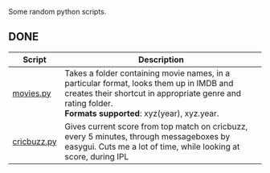 Some random python scripts.

## DONE

|Script | Description|
|--- |---|
|[movies.py](https://github.com/Freelancer-98/Scripts/blob/master/movies.py) | Takes a folder containing movie names, in a particular format, looks them up in IMDB and creates their shortcut in appropriate genre and rating folder.<br>**Formats supported**: xyz(year), xyz.year.|
|[cricbuzz.py](https://github.com/Freelancer-98/Scripts/blob/master/cricbuzz.py) | Gives current score from top match on cricbuzz, every 5 minutes, through messageboxes by easygui. Cuts me a lot of time, while looking at score, during IPL|
